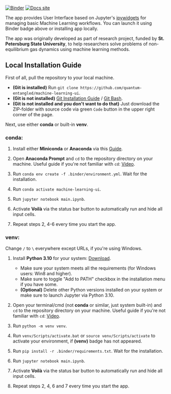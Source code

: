 [![Binder](https://mybinder.org/badge_logo.svg)](https://mybinder.org/v2/gh/quantum-entangled/machine-learning-ui/HEAD?urlpath=voila%2Frender%2Fsrc%2Fmain.ipynb)
[![Docs site](https://img.shields.io/badge/docs-GitHub_Pages-blue)](https://quantum-entangled.github.io/machine-learning-ui/index.html)

The app provides User Interface based on Jupyter's [ipywidgets](https://github.com/jupyter-widgets/ipywidgets) for managing basic Machine Learning workflows. You can launch it using Binder badge above or installing app locally.

The app was originally developed as part of research project, funded by **St. Petersburg State University**, to help researchers solve problems of non-equilibrium gas dynamics using machine learning methods.

## Local Installation Guide

First of all, pull the repository to your local machine.

- **(Git is installed)** Run `git clone https://github.com/quantum-entangled/machine-learning-ui`.
- **(Git is not installed)** [Git Installation Guide](https://github.com/git-guides/install-git) / [Git Bash](https://git-scm.com/downloads).
- **(Git is not installed and you don't want to do that)** Just download the ZIP-folder with source code via green `Code` button in the upper right corner of the page.

Next, use either **conda** or built-in **venv**.

### conda:

1) Install either **Miniconda** or **Anaconda** via this [Guide](https://conda.io/projects/conda/en/latest/user-guide/install/index.html).

2) Open **Anaconda Prompt** and `cd` to the repository directory on your machine. Useful guide if you're not familiar with `cd`: [Video](https://www.youtube.com/watch?v=KNjzcJhUwuA).

3) Run `conda env create -f .binder/environment.yml`. Wait for the installation.

4) Run `conda activate machine-learning-ui`.

5) Run `jupyter notebook main.ipynb`. 

6) Activate **Voilà** via the status bar button to automatically run and hide all input cells.

7) Repeat steps 2, 4-6 every time you start the app.

### venv:

Change `/` to `\` everywhere except URLs, if you're using Windows.

1) Install **Python 3.10** for your system: [Download](https://www.python.org/downloads/release/python-3108/).
    - Make sure your system meets all the requirements (for Windows users: Win8 and higher).
    - Make sure to toggle "Add to PATH" checkbox in the installation menu if you have some.
    - **(Optional)** Delete other Python versions installed on your system or make sure to launch Jupyter via Python 3.10.

2) Open your terminal/cmd (not **conda** or similar, just system built-in) and `cd` to the repository directory on your machine. Useful guide if you're not familiar with `cd`: [Video](https://www.youtube.com/watch?v=KNjzcJhUwuA).

3) Run `python -m venv venv`.

4) Run `venv/Scripts/activate.bat` or `source venv/Scripts/activate` to activate your environment, if **(venv)** badge has not appeared.

5) Run `pip install -r .binder/requirements.txt`. Wait for the installation.

6) Run `jupyter notebook main.ipynb`. 

7) Activate **Voilà** via the status bar button to automatically run and hide all input cells.

8) Repeat steps 2, 4, 6 and 7 every time you start the app.
